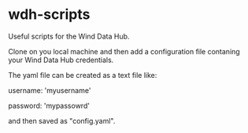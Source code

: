 # wdh-scripts
Useful scripts for the Wind Data Hub.

Clone on you local machine and then add a configuration file contaning your Wind Data Hub credentials. 

The yaml file can be created as a text file like:

username: 'myusername'

password: 'mypassowrd'

and then saved as "config.yaml".